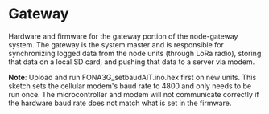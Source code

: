 # Gateway

Hardware and firmware for the gateway portion of the node-gateway system.  The gateway is the system master and is responsible for 
synchronizing logged data from the node units (through LoRa radio), storing that data on a local SD card, and pushing that data to 
a server via modem.

**Note**: Upload and run FONA3G_setbaudAIT.ino.hex first on new units. This sketch sets the cellular modem's baud rate to 4800 and 
only needs to be run once. The microcontroller and modem will not communicate correctly if the hardware baud rate does not match 
what is set in the firmware. 
